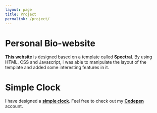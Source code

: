 ```yaml
---
layout: page
title: Project
permalink: /project/
---
```


# Personal Bio-website

**[This website](http://clementpeihengtan.github.io)** is designed based on a template called **[Spectral](https://html5up.net/spectral)**. By using HTML, CSS and Javascript, I was able to manipulate the layout of the template and added some interesting features in it. 

# Simple Clock

I have designed a **[simple clock](http://codepen.io/clement_peiheng_tan/pen/wWBWmm)**. Feel free to check out my **[Codepen](http://codepen.io/clement_peiheng_tan/)** account.

